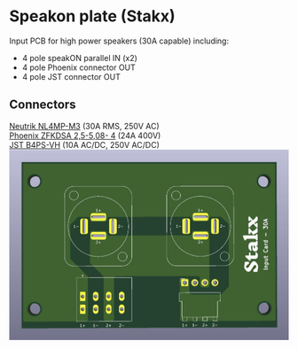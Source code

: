 # Speakon plate (Stakx)
Input PCB for high power speakers (30A capable) including:
- 4 pole speakON parallel IN (x2)
- 4 pole Phoenix connector OUT
- 4 pole JST connector OUT

## Connectors
[Neutrik NL4MP-M3](https://www.neutrik.com/en/product/nl4mp-m3) (30A RMS, 250V AC)  
[Phoenix ZFKDSA 2,5-5,08- 4](https://www.phoenixcontact.com/online/portal/pi?uri=pxc-oc-itemdetail:pid=1714618&library=pien&tab=1) (24A 400V)  
[JST B4PS-VH](http://www.jst-mfg.com/product/pdf/eng/eVH.pdf?5fdbd93841a69) (10A AC/DC, 250V AC/DC)  
![3D Model](./KiCad/Ingressi/Ingressi.jpg)